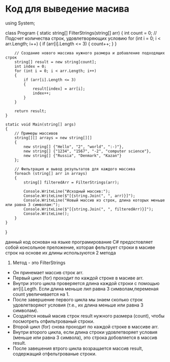 # Код для выведение масива 
using System;

class Program
{
    static string[] FilterStrings(string[] arr)
    {
        int count = 0;
        // Подсчет количества строк, удовлетворяющих условию
        for (int i = 0; i < arr.Length; i++)
        {
            if (arr[i].Length <= 3)
            {
                count++;
            }
        }

        // Создание нового массива нужного размера и добавление подходящих строк
        string[] result = new string[count];
        int index = 0;
        for (int i = 0; i < arr.Length; i++)
        {
            if (arr[i].Length <= 3)
            {
                result[index] = arr[i];
                index++;
            }
        }

        return result;
    }

    static void Main(string[] args)
    {
        // Примеры массивов
        string[][] arrays = new string[][]
        {
            new string[] {"Hello", "2", "world", ":-)"},
            new string[] {"1234", "1567", "-2", "computer science"},
            new string[] {"Russia", "Denmark", "Kazan"}
        };

        // Фильтрация и вывод результатов для каждого массива
        foreach (string[] arr in arrays)
        {
            string[] filteredArr = FilterStrings(arr);

            Console.WriteLine("Исходный массив:");
            Console.WriteLine($"[{string.Join(", ", arr)}]");
            Console.WriteLine("Новый массив из строк, длина которых меньше или равна 3 символам:");
            Console.WriteLine($"[{string.Join(", ", filteredArr)}]");
            Console.WriteLine();
        }
    }
}  

данный код основан на языке програмирование С# предостовляет собой консольное преложение, которая фельтрует строки в масиве строк на основе их длины используются 2 метода 

1)  Метод - это FilterStrings
* Он принемает массив строк arr.
* Первый цикл (for) проходит по каждой строке в масиве arr.
* Внутри этого цикла проверяется длина каждой строки с помощью arr[i].Legth. Если длина меньше лил равна 3 символам,переменая count увеличивается на 1.
* После завершение первого цикла мы знаем сколько строк удовлетворяют условия (т.е., их длина меньше или равна 3 символам).
* Создаётся новый масив строк result нужного размера (count), чтобы посмотреть отфильтрованый строки.
* Второй цикл (for) снова проходит по каждой строке в массиве arr.
* Внутри второго цикла, если длина строки удовлетворяет условия (меньше или равна 3 символа), это строка добовляется в массив result.
* После завешения втрого цикла возращается массив result, содержащий отфельтрованые строки.